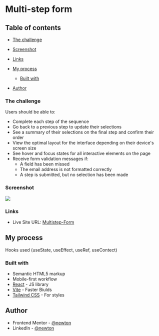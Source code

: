 # Multi-step form

## Table of contents

- [The challenge](#the-challenge)
- [Screenshot](#screenshot)
- [Links](#links)
- [My process](#my-process)

  - [Built with](#built-with)

- [Author](#author)

### The challenge

Users should be able to:

- Complete each step of the sequence
- Go back to a previous step to update their selections
- See a summary of their selections on the final step and confirm their order
- View the optimal layout for the interface depending on their device's screen size
- See hover and focus states for all interactive elements on the page
- Receive form validation messages if:
  - A field has been missed
  - The email address is not formatted correctly
  - A step is submitted, but no selection has been made

### Screenshot

![](./screenshot.jpg)

### Links

- Live Site URL: [Multistep-Form](https://your-live-site-url.com)

## My process

Hooks used (useState, useEffect, useRef, useContect)

### Built with

- Semantic HTML5 markup
- Mobile-first workflow
- [React](https://reactjs.org/) - JS library
- [Vite](https://nextjs.org/) - Faster Biulds
- [Tailwind CSS](https://styled-components.com/) - For styles

## Author

- Frontend Mentor - [@newton](https://www.frontendmentor.io/profile/newton-w)
- LinkedIn - [@newton](https://www.linkedin.com/in/newton-warui/)
